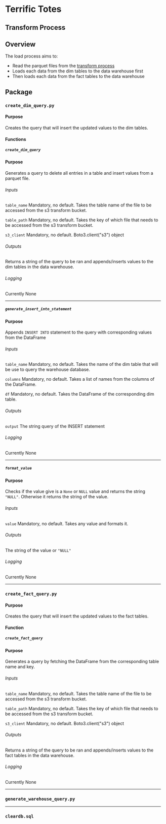 # Terrific Totes 

## Transform Process

## Overview

The load process aims to:

- Read the parquet files from the [transform process](transform.md)
- Loads each data from the dim tables to the data warehouse first
- Then loads each data from the fact tables to the data warehouse

## Package

### `create_dim_query.py`
#### Purpose
Creates the query that will insert the updated values to the dim tables.

#### Functions
##### `create_dim_query`

#### Purpose
Generates a query to delete all entries in a table and insert values from a parquet file.

###### Inputs
`table_name` Mandatory, no default. Takes the table name of the file to be accessed from the s3 transform bucket.

`table_path` Mandatory, no default. Takes the key of which file that needs to be accessed from the s3 transform bucket.

`s3_client` Mandatory, no default. Boto3.client("s3") object

###### Outputs
Returns a string of the query to be ran and appends/inserts values to the dim tables in the data warehouse.

###### Logging
Currently None

___

##### `generate_insert_into_statement`
#### Purpose
Appends `INSERT INTO` statement to the query with corresponding values from the DataFrame

###### Inputs
`table_name` Mandatory, no default. Takes the name of the dim table that will be use to query the warehouse database.

`columns` Mandatory, no default. Takes a list of names from the columns of the DataFrame.

`df` Mandatory, no default. Takes the DataFrame of the corresponding dim table.

###### Outputs
`output` The string query of the INSERT statement

###### Logging
Currently None

___
##### `format_value`
#### Purpose
Checks if the value give is a `None` or `NULL` value and returns the string `"NULL"`. Otherwise it returns the string of the value.

###### Inputs
`value` Mandatory, no default. Takes any value and formats it.

###### Outputs
The string of the value or `"NULL"`

###### Logging
Currently None
___

### `create_fact_query.py`
#### Purpose
Creates the query that will insert the updated values to the fact tables.

#### Function
##### `create_fact_query`

#### Purpose
Generates a query by fetching the DataFrame from the corresponding table name and key.

###### Inputs
`table_name` Mandatory, no default. Takes the table name of the file to be accessed from the s3 transform bucket.

`table_path` Mandatory, no default. Takes the key of which file that needs to be accessed from the s3 transform bucket.

`s3_client` Mandatory, no default. Boto3.client("s3") object

###### Outputs
Returns a string of the query to be ran and appends/inserts values to the fact tables in the data warehouse.

###### Logging
Currently None

___
### `generate_warehouse_query.py`
___
### `cleardb.sql`